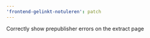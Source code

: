 ```yaml
---
'frontend-gelinkt-notuleren': patch
---
```


Correctly show prepublisher errors on the extract page
